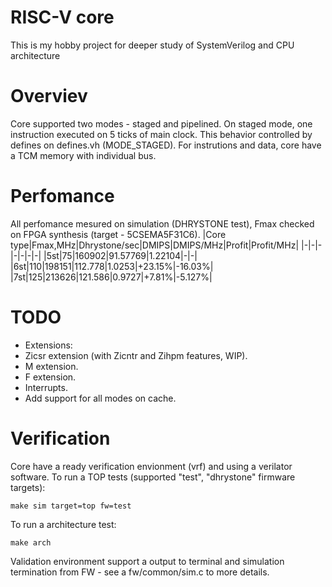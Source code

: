 
# RISC-V core
This is my hobby project for deeper study of SystemVerilog and CPU architecture

# Overviev
Core supported two modes - staged and pipelined. On staged mode, one instruction executed on 5 ticks of main clock. This behavior controlled by defines on defines.vh (MODE_STAGED).
For instrutions and data, core have a TCM memory with individual bus.

# Perfomance
All perfomance mesured on simulation (DHRYSTONE test), Fmax checked on FPGA synthesis (target - 5CSEMA5F31C6).
|Core type|Fmax,MHz|Dhrystone/sec|DMIPS|DMIPS/MHz|Profit|Profit/MHz|
|-|-|-|-|-|-|-|
|5st|75|160902|91.57769|1.22104|-|-|
|6st|110|198151|112.778|1.0253|+23.15%|-16.03%|
|7st|125|213626|121.586|0.9727|+7.81%|-5.127%|
 
# TODO
- Extensions:
- Zicsr extension (with Zicntr and Zihpm features, WIP).
- M extension.
- F extension.
- Interrupts.
- Add support for all modes on cache.


# Verification
Core have a ready verification envionment (vrf) and using a verilator software.
To run a TOP tests (supported "test", "dhrystone" firmware targets):

    make sim target=top fw=test
To run a architecture test:

    make arch
Validation environment support a output to terminal and simulation termination from FW - see a fw/common/sim.c to more details.
